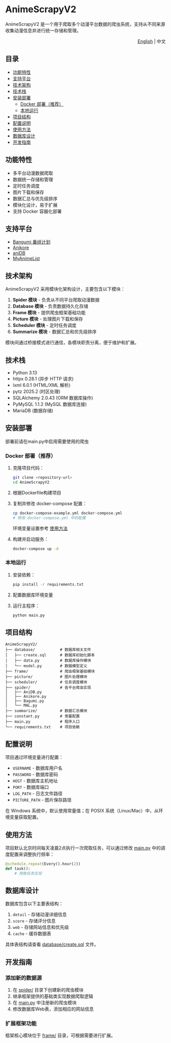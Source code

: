 # AnimeScrapyV2

AnimeScrapyV2 是一个用于爬取多个动漫平台数据的爬虫系统，支持从不同来源收集动漫信息并进行统一存储和管理。

<div align="right">
  <a href="./README_en.md">English</a> | 中文
</div>

## 目录

- [功能特性](#功能特性)
- [支持平台](#支持平台)
- [技术架构](#技术架构)
- [技术栈](#技术栈)
- [安装部署](#安装部署)
  - [Docker 部署（推荐）](#docker-部署推荐)
  - [本地运行](#本地运行)
- [项目结构](#项目结构)
- [配置说明](#配置说明)
- [使用方法](#使用方法)
- [数据库设计](#数据库设计)
- [开发指南](#开发指南)

## 功能特性

- 多平台动漫数据爬取
- 数据统一存储和管理
- 定时任务调度
- 图片下载和保存
- 数据汇总与优先级排序
- 模块化设计，易于扩展
- 支持 Docker 容器化部署

## 支持平台

- [Bangumi 番组计划](https://bangumi.tv/)
- [Anikore](https://www.anikore.jp/)
- [aniDB](https://anidb.net/)
- [MyAnimeList](https://myanimelist.net/)

## 技术架构

AnimeScrapyV2 采用模块化架构设计，主要包含以下模块：

1. **Spider 模块** - 负责从不同平台爬取动漫数据
2. **Database 模块** - 负责数据持久化存储
3. **Frame 模块** - 提供爬虫框架基础功能
4. **Picture 模块** - 处理图片下载和保存
5. **Scheduler 模块** - 定时任务调度
6. **Summarize 模块** - 数据汇总和优先级排序

模块间通过桥接模式进行通信，各模块职责分离，便于维护和扩展。

## 技术栈

- Python 3.13
- httpx 0.28.1 (异步 HTTP 请求)
- lxml 6.0.1 (HTML/XML 解析)
- pytz 2025.2 (时区处理)
- SQLAlchemy 2.0.43 (ORM 数据库操作)
- PyMySQL 1.1.2 (MySQL 数据库连接)
- MariaDB (数据存储)

## 安装部署

部署前请在main.py中启用需要使用的爬虫

### Docker 部署（推荐）

1. 克隆项目代码：
   ```bash
   git clone <repository-url>
   cd AnimeScrapyV2
   ```


2. 根据Dockerfile构建项目


3. 复制并修改 docker-compose 配置：
   ```bash
   cp docker-compose-example.yml docker-compose.yml
   # 修改 docker-compose.yml 中的配置
   ```
   环境变量设置参考 [使用方法](#使用方法)


4. 构建并启动服务：
   ```bash
   docker-compose up -d
   ```

### 本地运行

1. 安装依赖：
   ```bash
   pip install -r requirements.txt
   ```

2. 配置数据库环境变量

3. 运行主程序：
   ```bash
   python main.py
   ```

## 项目结构

```
AnimeScrapyV2/
├── database/           # 数据库相关文件
│   ├── create.sql      # 数据库初始化脚本
│   ├── data.py         # 数据库操作模块
│   └── model.py        # 数据模型定义
├── frame/              # 爬虫框架基础模块
├── picture/            # 图片处理模块
├── scheduler/          # 任务调度模块
├── spider/             # 各平台爬虫实现
│   ├── AniDB.py
│   ├── Anikore.py
│   ├── Bagumi.py
│   └── MAL.py
├── summarize/          # 数据汇总模块
├── constant.py         # 常量配置
├── main.py             # 程序入口
└── requirements.txt    # 项目依赖
```

## 配置说明

项目通过环境变量进行配置：

- `USERNAME` - 数据库用户名
- `PASSWORD` - 数据库密码
- `HOST` - 数据库主机地址
- `PORT` - 数据库端口
- `LOG_PATH` - 日志文件路径
- `PICTURE_PATH` - 图片保存路径

在 Windows 系统中，默认使用常量值；在 POSIX 系统（Linux/Mac）中，从环境变量获取配置。

## 使用方法

项目默认北京时间每天凌晨2点执行一次爬取任务，可以通过修改 [main.py](file:///D:/poject/AnimeScrapyV2/AnimeScrapyV2/main.py) 中的调度配置来调整执行频率：

```python
@schedule.repeat(Every().hour(2))
def task():
    # 爬取任务实现
```

## 数据库设计

数据库包含以下主要表结构：

1. `detail` - 存储动漫详细信息
2. `score` - 存储评分信息
3. `web` - 存储网站信息和优先级
4. `cache` - 缓存数据表

具体表结构请查看 [database/create.sql](file:///D:/poject/AnimeScrapyV2/AnimeScrapyV2/database/create.sql) 文件。

## 开发指南

### 添加新的数据源

1. 在 [spider/](file:///D:/poject/AnimeScrapyV2/AnimeScrapyV2/spider/) 目录下创建新的爬虫模块
2. 继承框架提供的基础类实现数据爬取逻辑
3. 在 [main.py](file:///D:/poject/AnimeScrapyV2/AnimeScrapyV2/main.py) 中注册新的爬虫模块
4. 修改数据库Web表，添加相应的网站信息

### 扩展框架功能

框架核心模块位于 [frame/](file:///D:/poject/AnimeScrapyV2/AnimeScrapyV2/frame/) 目录，可根据需要进行扩展。